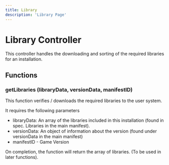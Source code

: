```yaml
---
title: Library
description: 'Library Page'
---
```

# Library Controller

This controller handles the downloading and sorting of the required libraries for an installation.

## Functions

### getLibraries (libraryData, versionData, manifestID)

This function verifies / downloads the required libraries to the user system.

It requires the following parameters

- libraryData: An array of the libraries included in this installation (found in spec. Libraries in the main manifest).
- versionData: An object of information about the version (found under versionData in the main manifest)
- manifestID - Game Version

On completion, the function will return the array of libraries. (To be used in later functions).